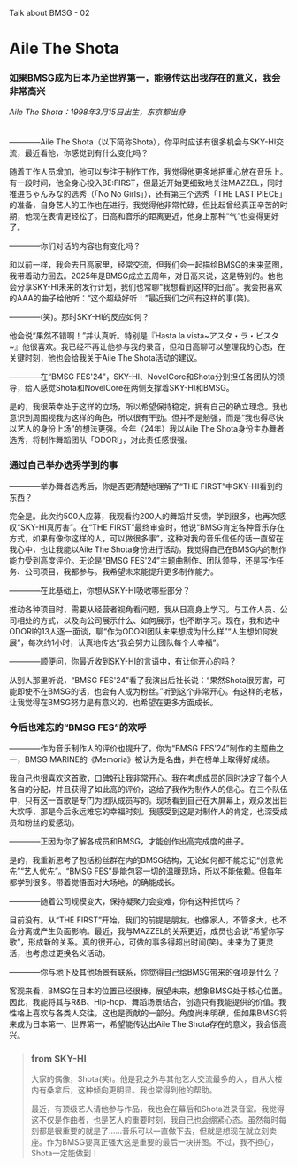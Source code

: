 Talk about BMSG - 02
# Aile The Shota
### 如果BMSG成为日本乃至世界第一，能够传达出我存在的意义，我会非常高兴

*Aile The Shota：1998年3月15日出生，东京都出身*
<br/><br/><br/>
————Aile The Shota（以下简称Shota），你平时应该有很多机会与SKY-HI交流，最近看他，你感觉到有什么变化吗？

随着工作人员增加，他可以专注于制作工作，我觉得他更多地把重心放在音乐上。有一段时间，他全身心投入BE:FIRST，但最近开始更细致地关注MAZZEL，同时推进ちゃんみな的选秀（「No No Girls」），还有第三个选秀「THE LAST PIECE」的准备，自身艺人的工作也在进行。我觉得他非常忙碌，但比起曾经真正辛苦的时期，他现在表情更轻松了。日高和音乐的距离更近，他身上那种“气”也变得更好了。

————你们对话的内容也有变化吗？

和以前一样，我会去日高家里，经常交流，但我们会一起描绘BMSG的未来蓝图，我带着动力回去。2025年是BMSG成立五周年，对日高来说，这是特别的。他也会分享SKY-HI未来的发行计划，我们也常聊“我想看到这样的日高”。我会把喜欢的AAA的曲子给他听：“这个超级好听！”最近我们之间有这样的事(笑)。

————(笑)。那时SKY-HI的反应如何？

他会说“果然不错啊！”并认真听。特别是『Hasta la vista~アスタ・ラ・ビスタ~』他很喜欢。我已经不再让他参与我的录音，但和日高聊可以整理我的心态，在关键时刻，他也会给我关于Aile The Shota活动的建议。

————在“BMSG FES'24”，SKY-HI、NovelCore和Shota分别担任各团队的领导，给人感觉Shota和NovelCore在两侧支撑着SKY-HI和BMSG。

是的，我很荣幸处于这样的立场，所以希望保持稳定，拥有自己的确立理念。我也意识到周围视我为这样的角色，所以很有干劲。但并不是勉强，而是“我也得尽快以艺人的身份上场”的想法更强。今年（24年）我以Aile The Shota身份主办舞者选秀，将制作舞蹈团队「ODORI」，对此责任感很强。

### 通过自己举办选秀学到的事

————举办舞者选秀后，你是否更清楚地理解了“THE FIRST”中SKY-HI看到的东西？

完全是。此次约500人应募，我观看约200人的舞蹈并反馈，学到很多，也再次感叹“SKY-HI真厉害”。在“THE FIRST”最终审查时，他说“BMSG肯定各种音乐存在方式，如果有像你这样的人，可以做很多事”，这种对我的音乐信任的话一直留在我心中，也让我能以Aile The Shota身份进行活动。我觉得自己在BMSG内的制作能力受到高度评价。无论是“BMSG FES'24”主题曲制作、团队领导，还是写作任务、公司项目，我都参与。我希望未来能提升更多制作能力。

————在此基础上，你想从SKY-HI吸收哪些部分？

推动各种项目时，需要从经营者视角看问题，我从日高身上学习。与工作人员、公司相处的方式，以及向公司展示什么、如何展示，也不断学习。现在，我和选中ODORI的13人逐一面谈，聊“作为ODORI团队未来想成为什么样”“人生想如何发展”，每次约1小时，认真地传达“我会努力让团队每个人幸福”。

————顺便问，你最近收到SKY-HI的言语中，有让你开心的吗？

从别人那里听说，“BMSG FES'24”看了我演出后社长说：“果然Shota很厉害，可能即使不在BMSG的话，也会有人成为粉丝。”听到这个非常开心。有这样的老板，让我觉得在BMSG努力是有意义的，也希望在更多方面成长。

### 今后也难忘的“BMSG FES”的欢呼

————作为音乐制作人的评价也提升了。你为“BMSG FES'24”制作的主题曲之一，BMSG MARINE的《Memoria》被认为是名曲，并在榜单上取得好成绩。

我自己也很喜欢这首歌，口碑好让我非常开心。我在考虑成员的同时决定了每个人各自的分配，并且获得了如此高的评价，这给了我作为制作人的信心。在三个队伍中，只有这一首歌是专门为团队成员写的。现场看到自己在大屏幕上，观众发出巨大欢呼，那是今后永远难忘的幸福时刻。我感受到这是对制作人的肯定，也深受成员和粉丝的爱感动。

————正因为你了解各成员和BMSG，才能创作出高完成度的曲子。

是的，我重新思考了包括粉丝群在内的BMSG结构，无论如何都不能忘记“创意优先”“艺人优先”。“BMSG FES”是能包容一切的温暖现场，所以不能依赖。但每年都学到很多。带着觉悟面对大场地，的确能成长。

————随着公司规模变大，保持凝聚力会变难，你有这种担忧吗？

目前没有。从“THE FIRST”开始，我们的前提是朋友，也像家人，不管多大，也不会分离或产生负面影响。最近，我与MAZZEL的关系更近，成员也会说“希望你写歌”，形成新的关系。真的很开心，可做的事多得超出时间(笑)。未来为了更灵活，也考虑过更换名义活动。

————你与地下及其他场景有联系，你觉得自己给BMSG带来的强项是什么？

客观来看，BMSG在日本的位置已经很棒。展望未来，想象BMSG处于核心位置。因此，我能将其与R&B、Hip-hop、舞蹈场景结合，创造只有我能提供的价值。我性格上喜欢与各类人交往，这也是贡献的一部分。角度尚未明确，但如果BMSG将来成为日本第一、世界第一，希望能传达出Aile The Shota存在的意义，我会很高兴。

> ### from SKY-HI
> 
> 大家的偶像，Shota(笑)。他是我之外与其他艺人交流最多的人，自从大楼内有桑拿后，这种倾向更明显。我也常得到他的帮助。
> 
> 最近，有顶级艺人请他参与作品，我也会在幕后和Shota进录音室。我觉得这不仅是作曲者，也是艺人的重要时刻，我自己也会绷紧心态。虽然每时每刻都是很重要的就是了……音乐可以一直做下去，但就是想现在就立刻卖座。作为BMSG要真正强大这是重要的最后一块拼图。不过，我不担心，Shota一定能做到！
>
>
